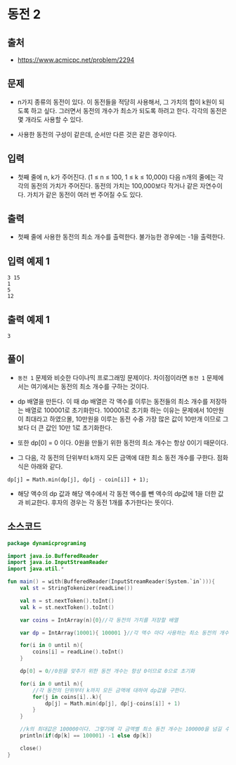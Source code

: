 # 동전 2

## 출처

* https://www.acmicpc.net/problem/2294

## 문제

* n가지 종류의 동전이 있다. 이 동전들을 적당히 사용해서, 그 가치의 합이 k원이 되도록 하고 싶다. 그러면서 동전의 개수가 최소가 되도록 하려고 한다. 각각의 동전은 몇 개라도 사용할 수 있다.

* 사용한 동전의 구성이 같은데, 순서만 다른 것은 같은 경우이다.

## 입력

* 첫째 줄에 n, k가 주어진다. (1 ≤ n ≤ 100, 1 ≤ k ≤ 10,000) 다음 n개의 줄에는 각각의 동전의 가치가 주어진다. 동전의 가치는 100,000보다 작거나 같은 자연수이다. 가치가 같은 동전이 여러 번 주어질 수도 있다.

## 출력

* 첫째 줄에 사용한 동전의 최소 개수를 출력한다. 불가능한 경우에는 -1을 출력한다.

## 입력 예제 1

```
3 15
1
5
12
```

## 출력 예제 1

```
3
```

## 풀이

* ```동전 1``` 문제와 비슷한 다이나믹 프로그래밍 문제이다. 차이점이라면 ```동전 1``` 문제에서는 여기에서는 동전의 최소 개수를 구하는 것이다.

* dp 배열을 만든다. 이 때 dp 배열은 각 액수를 이루는 동전들의 최소 개수를 저장하는 배열로 100001로 초기화한다. 100001로 초기화 하는 이유는 문제에서 10만원이 최대라고 하였으몰, 10만원을 이루는 동전 수중 가장 많은 값이 10만개 이므로 그 보다 더 큰 값인 10만 1로 초기화한다.

* 또한 dp[0] = 0 이다. 0원을 만들기 위한 동전의 최소 개수는 항상 0이기 때문이다. 

* 그 다음, 각 동전의 단위부터 k까지 모든 금액에 대한 최소 동전 개수를 구한다. 점화식은 아래와 같다.

```dp[j] = Math.min(dp[j], dp[j - coin[i]] + 1);```

* 해당 액수의 dp 값과 해당 액수에서 각 동전 액수를 뺀  액수의 dp값에 1을 더한 값과 비교한다. 후자의 경우는 각 동전 1개를 추가한다는 뜻이다.

## 소스코드

```kotlin
package dynamicprograming

import java.io.BufferedReader
import java.io.InputStreamReader
import java.util.*

fun main() = with(BufferedReader(InputStreamReader(System.`in`))){
    val st = StringTokenizer(readLine())

    val n = st.nextToken().toInt()
    val k = st.nextToken().toInt()

    var coins = IntArray(n){0}//각 동전의 가치를 저장할 배열

    var dp = IntArray(10001){ 100001 }//각 액수 마다 사용하는 최소 동전의 개수를 저장할 dp 배열

    for(i in 0 until n){
        coins[i] = readLine().toInt()
    }

    dp[0] = 0//0원을 맞추기 위한 동전 개수는 항상 0이므로 0으로 초기화

    for(i in 0 until n){
        //각 동전의 단위부터 k까지 모든 금액에 대하여 dp값을 구한다.
        for(j in coins[i]..k){
            dp[j] = Math.min(dp[j], dp[j-coins[i]] + 1)
        }
    }

    //k의 최대값은 100000이다. 그렇기에 각 금액별 최소 동전 개수는 100000을 넘길 수 없다. 만약 그 이상인 경우 방법이 없는 것이므로 -1을 출력한다.
    println(if(dp[k] == 100001) -1 else dp[k])

    close()
}
```
